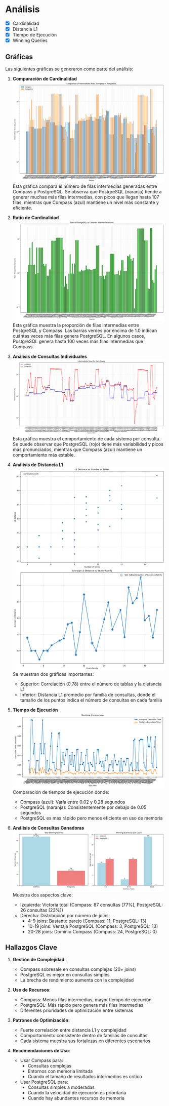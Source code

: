 # Análisis
- [x] Cardinalidad
- [x] Distancia L1
- [x] Tiempo de Ejecución
- [x] Winning Queries

## Gráficas
Las siguientes gráficas se generaron como parte del análisis:

1. **Comparación de Cardinalidad**
   ![Comparación de Cardinalidad](plots/cardinality_comparison.png)
   Esta gráfica compara el número de filas intermedias generadas entre Compass y PostgreSQL. Se observa que PostgreSQL (naranja) tiende a generar muchas más filas intermedias, con picos que llegan hasta 107 filas, mientras que Compass (azul) mantiene un nivel más constante y eficiente.

2. **Ratio de Cardinalidad**
   ![Ratio de Cardinalidad](plots/cardinality_ratio.png)
   Esta gráfica muestra la proporción de filas intermedias entre PostgreSQL y Compass. Las barras verdes por encima de 1.0 indican cuántas veces más filas genera PostgreSQL. En algunos casos, PostgreSQL genera hasta 100 veces más filas intermedias que Compass.

3. **Análisis de Consultas Individuales**
   ![Análisis de Consultas Individuales](plots/individual_queries_analysis.png)
   Esta gráfica muestra el comportamiento de cada sistema por consulta. Se puede observar que PostgreSQL (rojo) tiene más variabilidad y picos más pronunciados, mientras que Compass (azul) mantiene un comportamiento más estable.

4. **Análisis de Distancia L1**
   ![Análisis de Distancia L1](plots/l1_distance_analysis.png)
   Se muestran dos gráficas importantes:
   - Superior: Correlación (0.78) entre el número de tablas y la distancia L1
   - Inferior: Distancia L1 promedio por familia de consultas, donde el tamaño de los puntos indica el número de consultas en cada familia

5. **Tiempo de Ejecución**
   ![Tiempo de Ejecución](plots/runtime.png)
   Comparación de tiempos de ejecución donde:
   - Compass (azul): Varía entre 0.02 y 0.28 segundos
   - PostgreSQL (naranja): Consistentemente por debajo de 0.05 segundos
   - PostgreSQL es más rápido pero menos eficiente en uso de memoria

6. **Análisis de Consultas Ganadoras**
   ![Análisis de Consultas Ganadoras](plots/winning_queries_analysis.png)
   Muestra dos aspectos clave:
   - Izquierda: Victoria total (Compass: 87 consultas [77%], PostgreSQL: 26 consultas [23%])
   - Derecha: Distribución por número de joins:
     * 4-9 joins: Bastante parejo (Compass: 11, PostgreSQL: 13)
     * 10-19 joins: Ventaja PostgreSQL (Compass: 3, PostgreSQL: 13)
     * 20-28 joins: Dominio Compass (Compass: 24, PostgreSQL: 0)

## Hallazgos Clave

1. **Gestión de Complejidad**:
   - Compass sobresale en consultas complejas (20+ joins)
   - PostgreSQL es mejor en consultas simples
   - La brecha de rendimiento aumenta con la complejidad

2. **Uso de Recursos**:
   - Compass: Menos filas intermedias, mayor tiempo de ejecución
   - PostgreSQL: Más rápido pero genera más filas intermedias
   - Diferentes prioridades de optimización entre sistemas

3. **Patrones de Optimización**:
   - Fuerte correlación entre distancia L1 y complejidad
   - Comportamiento consistente dentro de familias de consultas
   - Cada sistema muestra sus fortalezas en diferentes escenarios

4. **Recomendaciones de Uso**:
   - Usar Compass para:
     * Consultas complejas
     * Entornos con memoria limitada
     * Cuando el tamaño de resultados intermedios es crítico
   - Usar PostgreSQL para:
     * Consultas simples a moderadas
     * Cuando la velocidad de ejecución es prioritaria
     * Cuando hay abundantes recursos de memoria

